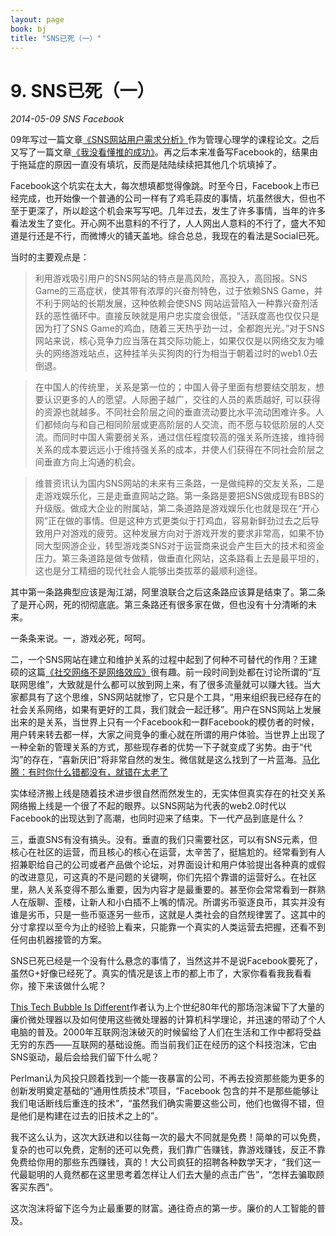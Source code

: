 ```yaml
---
layout: page
book: bj
title: "SNS已死（一）"
---
```


# 9. SNS已死（一）

<time><em>2014-05-09</em></time> <span class="tags"><em>SNS</em> <em>Facebook</em></span>

09年写过一篇文章[《SNS网站用户需求分析》](https://speakerdeck.com/hbrls/what-do-sns-users-want)作为管理心理学的课程论文。之后又写了一篇文章[《我没看懂推的成功》](./ch2-not-understand-why-twitter-succeed.html)。再之后本来准备写Facebook的，结果由于拖延症的原因一直没有填坑，反而是陆陆续续把其他几个坑填掉了。

Facebook这个坑实在太大，每次想填都觉得像跳。时至今日，Facebook上市已经完成，也开始像一个普通的公司一样有了鸡毛蒜皮的事情，坑虽然很大，但也不至于更深了，所以趁这个机会来写写吧。几年过去，发生了许多事情，当年的许多看法发生了变化。开心网不出意料的不行了，人人网出人意料的不行了，盛大不知道是行还是不行，而微博火的铺天盖地。综合总总，我现在的看法是Social已死。

当时的主要观点是：

> 利用游戏吸引用户的SNS网站的特点是高风险，高投入，高回报。SNS Game的三高症状，使其带有浓厚的兴奋剂特色，过于依赖SNS Game，并不利于网站的长期发展，这种依赖会使SNS 网站运营陷入一种靠兴奋剂活跃的恶性循环中。直接反映就是用户忠实度会很低，“活跃度高也仅仅只是因为打了SNS Game的鸡血，随着三天热乎劲一过，全都跑光光。”对于SNS网站来说，核心竞争力应当落在其交际功能上，如果仅仅是以网络交友为噱头的网络游戏站点，这种挂羊头买狗肉的行为相当于朝着过时的web1.0去倒退。

> 在中国人的传统里，关系是第一位的；中国人骨子里面有想要结交朋友，想要认识更多的人的愿望。人际圈子越广，交往的人员的素质越好, 可以获得的资源也就越多。不同社会阶层之间的垂直流动要比水平流动困难许多。人们都倾向与和自己相同阶层或更高阶层的人交流，而不愿与较低阶层的人交流。而同时中国人需要弱关系，通过信任程度较高的强关系所连接，维持弱关系的成本要远远小于维持强关系的成本，并使人们获得在不同社会阶层之间垂直方向上沟通的机会。

> 维普资讯认为国内SNS网站的未来有三条路，一是做纯粹的交友关系，二是走游戏娱乐化，三是走垂直网站之路。第一条路是要把SNS做成现有BBS的升级版。做成大企业的附属站，第二条道路是游戏娱乐化也就是现在“开心网”正在做的事情。但是这种方式更类似于打鸡血，容易新鲜劲过去之后导致用户对游戏的疲劳。这种发展方向对于游戏开发的要求非常高，如果不协同大型网游企业，转型游戏类SNS对于运营商来说会产生巨大的技术和资金压力。第三条道路是做专做精，做垂直化网站，这条路看上去是最平坦的，这也是分工精细的现代社会人能够出类拔萃的最顺利途径。

其中第一条路典型应该是淘江湖，阿里浪联合之后这条路应该算是结束了。第二条了是开心网，死的彻彻底底。第三条路还有很多家在做，但也没有十分清晰的未来。

一条条来说。一，游戏必死，呵呵。

二，一个SNS网站在建立和维护关系的过程中起到了何种不可替代的作用？王建硕的这篇[《社交网络不是网络效应》](http://www.36kr.com/p/204287.html)很有趣。前一段时间到处都在讨论所谓的“互联网思维”，大致就是什么都可以放到网上来，有了很多流量就可以赚大钱。当大家都具有了这个思维，SNS网站就惨了，它只是个工具，“用来组织我已经存在的社会关系网络，如果有更好的工具，我们就会一起迁移”。用户在SNS网站上发展出来的是关系，当世界上只有一个Facebook和一群Facebook的模仿者的时候，用户转来转去都一样，大家之间竞争的重心就在所谓的用户体验。当世界上出现了一种全新的管理关系的方式，那些现存者的优势一下子就变成了劣势。由于“代沟”的存在，“喜新厌旧”将非常自然的发生。微信就是这么找到了一片蓝海。[马化腾：有时你什么错都没有，就错在太老了](http://www.cyzone.cn/a/20140225/254596.html)

实体经济搬上线是随着技术进步很自然而然发生的，无实体但真实存在的社交关系网络搬上线是一个很了不起的眼界。以SNS网站为代表的web2.0时代以Facebook的出现达到了高潮，也同时迎来了结束。下一代产品到底是什么？

三，垂直SNS有没有搞头。没有。垂直的我们只需要社区，可以有SNS元素，但核心在社区的运营，而且核心的核心在运营，太辛苦了，挺尴尬的。经常看到有人招兼职给自己的公司或者产品做个论坛，对界面设计和用户体验提出各种真的或假的改进意见，可这真的不是问题的关键啊，你们先招个靠谱的运营好么。在社区里，熟人关系变得不那么重要，因为内容才是最重要的。甚至你会常常看到一群熟人在版聊、歪楼，让新人和小白插不上嘴的情况。所谓劣币驱逐良币，其实并没有谁是劣币，只是一些币驱逐另一些币，这就是人类社会的自然规律罢了。这其中的分寸拿捏以至今为止的经验上看来，只能靠一个真实的人类运营去把握，还看不到任何由机器接管的方案。

SNS已死已经是一个没有什么悬念的事情了，当然这并不是说Facebook要死了，虽然G+好像已经死了。真实的情况是该上市的都上市了，大家你看看我我看看你，接下来该做什么呢？

[This Tech Bubble Is Different](http://www.businessweek.com/magazine/content/11_17/b4225060960537.htm)作者认为上个世纪80年代的那场泡沫留下了大量的廉价微处理器以及如何使用这些微处理器的计算机科学理论，并迅速的带动了个人电脑的普及。2000年互联网泡沫破灭的时候留给了人们在生活和工作中都将受益无穷的东西——互联网的基础设施。而当前我们正在经历的这个科技泡沫，它由SNS驱动，最后会给我们留下什么呢？

Perlman认为风投只顾着找到一个能一夜暴富的公司，不再去投资那些能为更多的创新发明奠定基础的“通用性质技术”项目，“Facebook 包含的并不是那些能够让我们电话断线后重连的技术”，“虽然我们确实需要这些公司，他们也做得不错，但是他们是构建在过去的旧技术之上的”。

我不这么认为，这次大跃进和以往每一次的最大不同就是免费！简单的可以免费，复杂的也可以免费，定制的还可以免费，我们靠广告赚钱，靠游戏赚钱，反正不靠免费给你用的那些东西赚钱，真的！大公司疯狂的招聘各种数学天才，“我们这一代最聪明的人竟然都在这里思考着怎样让人们去大量的点击广告”，“怎样去骗取顾客买东西”。

这次泡沫将留下迄今为止最重要的财富。通往奇点的第一步。廉价的人工智能的普及。
